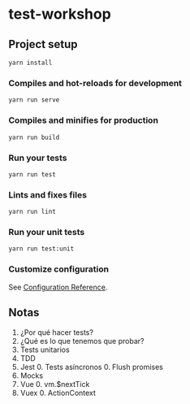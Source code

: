 # test-workshop

## Project setup
```
yarn install
```

### Compiles and hot-reloads for development
```
yarn run serve
```

### Compiles and minifies for production
```
yarn run build
```

### Run your tests
```
yarn run test
```

### Lints and fixes files
```
yarn run lint
```

### Run your unit tests
```
yarn run test:unit
```

### Customize configuration
See [Configuration Reference](https://cli.vuejs.org/config/).

## Notas

1. ¿Por qué hacer tests?
0. ¿Qué es lo que tenemos que probar?
0. Tests unitarios
0. TDD
0. Jest
    0. Tests asíncronos
    0. Flush promises
0. Mocks
0. Vue
    0. vm.$nextTick
0. Vuex
    0. ActionContext
